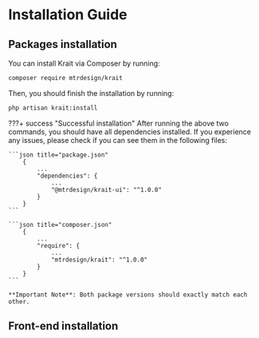 # Installation Guide

## Packages installation
You can install Krait via Composer by running:
```sh
composer require mtrdesign/krait
```

Then, you should finish the installation by running:
```sh
php artisan krait:install
```

???+ success "Successful installation"
    After running the above two commands, you should have all dependencies installed.
    If you experience any issues, please check if you can see them in the following files:
    
    ```json title="package.json"
        {
            ...
            "dependencies": {
                ...
                "@mtrdesign/krait-ui": "^1.0.0"
            }
        }
    ```

    ```json title="composer.json"
        {
            ...
            "require": {
                ...
                "mtrdesign/krait": "^1.0.0"
            }
        }
    ```

    **Important Note**: Both package versions should exactly match each other.

## Front-end installation

